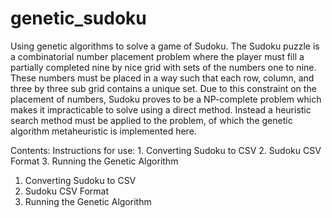 # genetic_sudoku
Using genetic algorithms to solve a game of Sudoku.
The Sudoku puzzle is a combinatorial number placement problem where the player must fill a partially completed nine by nice grid with sets of the numbers one to nine. These numbers must be placed in a way such that each row, column, and three by three sub grid contains a unique set. Due to this constraint on the placement of numbers, Sudoku proves to be a NP-complete problem which makes it impracticable to solve using a direct method. Instead a heuristic search method must be applied to the problem, of which the genetic algorithm metaheuristic is implemented here.

Contents:
    Instructions for use:
    1.	Converting Sudoku to CSV
    2.	Sudoku CSV Format
    3.	Running the Genetic Algorithm


1.	Converting Sudoku to CSV
2.	Sudoku CSV Format
3.	Running the Genetic Algorithm

